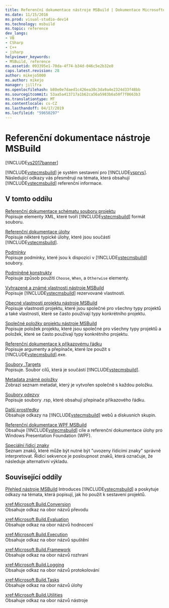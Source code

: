 ```yaml
---
title: Referenční dokumentace nástroje MSBuild | Dokumentace Microsoftu
ms.date: 11/15/2016
ms.prod: visual-studio-dev14
ms.technology: msbuild
ms.topic: reference
dev_langs:
- VB
- CSharp
- C++
- jsharp
helpviewer_keywords:
- MSBuild, reference
ms.assetid: 093395e1-70da-4f74-b34d-046c5e2b32e8
caps.latest.revision: 28
author: mikejo5000
ms.author: mikejo
manager: jillfra
ms.openlocfilehash: b80e0e7daed1c426ea30c3da9a4e2324d33f48bb
ms.sourcegitcommit: 53aa5a413717a1b62ca56a5983b6a50f7f0663b3
ms.translationtype: MT
ms.contentlocale: cs-CZ
ms.lasthandoff: 04/17/2019
ms.locfileid: "59650297"
---
```

# <a name="msbuild-reference"></a>Referenční dokumentace nástroje MSBuild
[!INCLUDE[vs2017banner](../includes/vs2017banner.md)]

[!INCLUDE[vstecmsbuild](../includes/vstecmsbuild-md.md)] je systém sestavení pro [!INCLUDE[vsprvs](../includes/vsprvs-md.md)]. Následující odkazy vás přesměrují na témata, která obsahují [!INCLUDE[vstecmsbuild](../includes/vstecmsbuild-md.md)] referenční informace.  
  
## <a name="in-this-section"></a>V tomto oddílu  
 [Referenční dokumentace schématu souboru projektu](../msbuild/msbuild-project-file-schema-reference.md)  
 Popisuje elementy XML, které tvoří [!INCLUDE[vstecmsbuild](../includes/vstecmsbuild-md.md)] formát souboru.  
  
 [Referenční dokumentace úlohy](../msbuild/msbuild-task-reference.md)  
 Popisuje některé typické úlohy, které jsou součástí [!INCLUDE[vstecmsbuild](../includes/vstecmsbuild-md.md)].  
  
 [Podmínky](../msbuild/msbuild-conditions.md)  
 Popisuje podmínky, které jsou k dispozici v [!INCLUDE[vstecmsbuild](../includes/vstecmsbuild-md.md)] soubory.  
  
 [Podmíněné konstrukty](../msbuild/msbuild-conditional-constructs.md)  
 Popisuje způsob použití `Choose`, `When`, a `Otherwise` elementy.  
  
 [Vyhrazené a známé vlastnosti nástroje MSBuild](../msbuild/msbuild-reserved-and-well-known-properties.md)  
 Popisuje [!INCLUDE[vstecmsbuild](../includes/vstecmsbuild-md.md)] rezervované vlastnosti.  
  
 [Obecné vlastnosti projektu nástroje MSBuild](../msbuild/common-msbuild-project-properties.md)  
 Popisuje vlastnosti projektu, které jsou společné pro všechny typy projektů a také vlastnosti, které se často používají typy konkrétního projektu.  
  
 [Společné položky projektu nástroje MSBuild](../msbuild/common-msbuild-project-items.md)  
 Popisuje položek projektu, které jsou společné pro všechny typy projektů a položek, které se často používají typy konkrétního projektu.  
  
 [Referenční dokumentace k příkazovému řádku](../msbuild/msbuild-command-line-reference.md)  
 Popisuje argumenty a přepínače, které lze použít s [!INCLUDE[vstecmsbuild](../includes/vstecmsbuild-md.md)].exe.  
  
 [Soubory .Targets](../msbuild/msbuild-dot-targets-files.md)  
 Popisuje. Soubor cílů, která je součástí [!INCLUDE[vstecmsbuild](../includes/vstecmsbuild-md.md)].  
  
 [Metadata známé položky](../msbuild/msbuild-well-known-item-metadata.md)  
 Zobrazí seznam metadat, který je vytvořen společně s každou položku.  
  
 [Soubory odezvy](../msbuild/msbuild-response-files.md)  
 Popisuje soubory .rsp, které obsahují přepínače příkazového řádku.  
  
 [Další prostředky](../msbuild/additional-resources-for-msbuild.md)  
 Obsahuje odkazy na [!INCLUDE[vstecmsbuild](../includes/vstecmsbuild-md.md)] webů a diskusních skupin.  
  
 [Referenční dokumentace WPF MSBuild](../msbuild/wpf-msbuild-reference.md)  
 Obsahuje [!INCLUDE[vstecmsbuild](../includes/vstecmsbuild-md.md)] cíle a referenční dokumentace úlohy pro Windows Presentation Foundation (WPF).  
  
 [Speciální řídicí znaky](../msbuild/special-characters-to-escape.md)  
 Seznam znaků, které může být nutné být "uvozeny řídicími znaky" správně interpretovat. Řídicí sekvence je posloupnost znaků, která označuje, že následuje alternativní výkladu.  
  
## <a name="related-sections"></a>Související oddíly  
 [Přehled nástroje MSBuild](http://msdn.microsoft.com/e39f13f7-1e1d-4435-95ca-0c222bca071c) Introduces [!INCLUDE[vstecmsbuild](../includes/vstecmsbuild-md.md)] a poskytuje odkazy na témata, která popisují, jak ho použít k sestavení projektů.  
  
 <xref:Microsoft.Build.Conversion>  
 Obsahuje odkaz na obor názvů převodu  
  
 <xref:Microsoft.Build.Evaluation>  
 Obsahuje odkaz na obor názvů hodnocení  
  
 <xref:Microsoft.Build.Execution>  
 Obsahuje odkaz na obor názvů spuštění  
  
 <xref:Microsoft.Build.Framework>  
 Obsahuje odkaz na obor názvů rozhraní  
  
 <xref:Microsoft.Build.Logging>  
 Obsahuje odkaz na obor názvů protokolování  
  
 <xref:Microsoft.Build.Tasks>  
 Obsahuje odkaz na obor názvů úlohy  
  
 <xref:Microsoft.Build.Utilities>  
 Obsahuje odkaz na obor názvů nástroje
